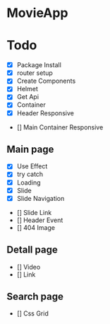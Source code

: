 # MovieApp

# Todo

- [x] Package Install
- [x] router setup
- [x] Create Components
- [x] Helmet
- [x] Get Api
- [x] Container
- [x] Header Responsive
- [] Main Container Responsive

## Main page

- [x] Use Effect
- [x] try catch
- [x] Loading
- [x] Slide
- [x] Slide Navigation
- [] Slide Link
- [] Header Event
- [] 404 Image

## Detall page

- [] Video
- [] Link

## Search page

- [] Css Grid
